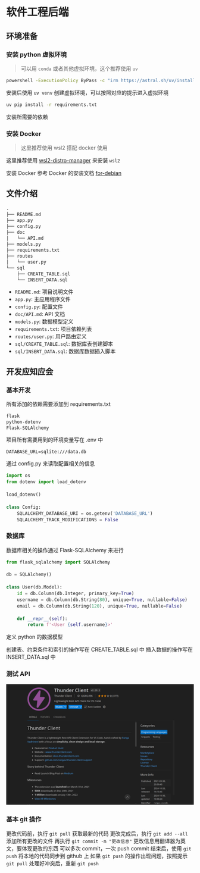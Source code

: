 # 软件工程后端

## 环境准备

### 安装 python 虚拟环境

> 可以用 `conda` 或者其他虚拟环境，这个推荐使用 `uv`

```bash
powershell -ExecutionPolicy ByPass -c "irm https://astral.sh/uv/install.ps1 | iex"
```

安装后使用 `uv venv` 创建虚拟环境，可以按照对应的提示进入虚拟环境

```bash
uv pip install -r requirements.txt
```

安装所需要的依赖

### 安装 Docker

> 这里推荐使用 wsl2 搭配 docker 使用

这里推荐使用 [wsl2-distro-manager](https://github.com/bostrot/wsl2-distro-manager) 来安装 `wsl2`

安装 Docker 参考 Docker 的安装文档 [for-debian](https://docs.docker.com/engine/install/debian/)

## 文件介绍

```text
.
├── README.md
├── app.py
├── config.py
├── doc
│   └── API.md
├── models.py
├── requirements.txt
├── routes
│   └── user.py
└── sql
    ├── CREATE_TABLE.sql
    └── INSERT_DATA.sql
```

- `README.md`: 项目说明文件
- `app.py`: 主应用程序文件
- `config.py`: 配置文件
- `doc/API.md`: API 文档
- `models.py`: 数据模型定义
- `requirements.txt`: 项目依赖列表
- `routes/user.py`: 用户路由定义
- `sql/CREATE_TABLE.sql`: 数据库表创建脚本
- `sql/INSERT_DATA.sql`: 数据库数据插入脚本

## 开发应知应会

### 基本开发

所有添加的依赖需要添加到 requirements.txt

```requirements
flask
python-dotenv
Flask-SQLAlchemy
```

项目所有需要用到的环境变量写在 .env 中

```env
DATABASE_URL=sqlite:///data.db
```

通过 config.py 来读取配置相关的信息

```python
import os
from dotenv import load_dotenv

load_dotenv()

class Config:
    SQLALCHEMY_DATABASE_URI = os.getenv('DATABASE_URL')
    SQLALCHEMY_TRACK_MODIFICATIONS = False
```

### 数据库

数据库相关的操作通过 Flask-SQLAlchemy 来进行

```python
from flask_sqlalchemy import SQLAlchemy

db = SQLAlchemy()

class User(db.Model):
    id = db.Column(db.Integer, primary_key=True)
    username = db.Column(db.String(80), unique=True, nullable=False)
    email = db.Column(db.String(120), unique=True, nullable=False)

    def __repr__(self):
        return f'<User {self.username}>'
```

定义 python 的数据模型

创建表、约束条件和索引的操作写在 CREATE_TABLE.sql 中
插入数据的操作写在 INSERT_DATA.sql 中


### 测试 API

![Thunder Client](image/image.png)

### 基本 git 操作

更改代码前，执行 `git pull` 获取最新的代码
更改完成后，执行 `git add --all` 添加所有更改的文件
再执行 `git commit -m "更改信息"` 更改信息用翻译器为英文，要体现更改的东西
可以多次 commit，一次 push
commit 结束后，使用 `git push` 将本地的代码同步到 github 上
如果 `git push` 的操作出现问题，按照提示 `git pull` 处理好冲突后，重新 `git push`
